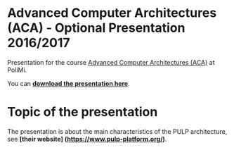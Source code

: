 # Advanced Computer Architectures (ACA) - Optional Presentation 2016/2017
Presentation for the course [Advanced Computer Architectures (ACA)](http://home.deib.polimi.it/silvano/aca-milano.htm) at PoliMi.

You can **[download the presentation here](https://github.com/ste23droid/pulp_aca_project/raw/master/PULP_presentationNEW.pdf)**.

# Topic of the presentation
The presentation is about the main characteristics of the PULP architecture, see **[their website] (https://www.pulp-platform.org/)**.
